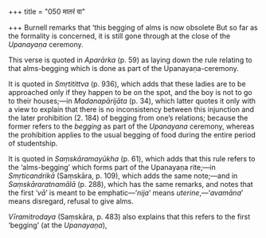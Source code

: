 +++
title = "050 मातरं वा"

+++
Burnell remarks that ‘this begging of alms is now obsolete But so far as
the formality is concerned, it is still gone through at the close of the
*Upanayaṇa* ceremony.

This verse is quoted in *Aparārka* (p. 59) as laying down the rule
relating to that alms-begging which is done as part of the
Upanayaṇa-ceremony.

It is quoted in *Smṛtitittva* (p. 936), which adds that these ladies are
to be approached only if they happen to be on the spot, and the boy is
not to go to their houses;—in *Madanapārijāta* (p. 34), which latter
quotes it only with a view to explain that there is no inconsistency
between this injunction and the later prohibition (2. 184) of begging
from one’s relations; because the former refers to the *begging* as part
of the *Upanayana* ceremony, whereas the prohibition applies to the
usual begging of food during the entire period of studentship.

It is quoted in *Saṃskāramayūkha* (p. 61), which adds that this rule
refers to the ‘alms-begging’ which forms part of the Upanayaṇa rite;—in
*Smṛticandrikā* (Saṃskāra, p. 109), which adds the same note;—and in
*Saṃskāraratnamālā* (p. 288), which has the same remarks, and notes that
the first ‘*vā*’ is meant to be emphatic—‘*nija*’ means
*uterine*,—‘*avamāna*’ means disregard, refusal to give alms.

*Vīramitrodaya* (Saṃskāra, p. 483) also explains that this refers to the
first ‘begging’ (at the *Upanayaṇa*),


